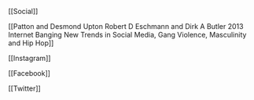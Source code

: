 [[Social]]

[[Patton and Desmond Upton Robert D Eschmann and Dirk A Butler 2013 Internet Banging New Trends in Social Media, Gang Violence, Masculinity and Hip Hop]]

[[Instagram]]

[[Facebook]]

[[Twitter]]

